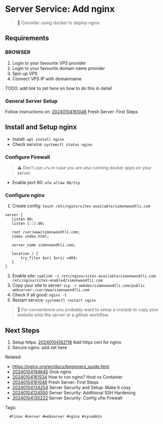 # Server Service: Add nginx

> 🤔 Consider using docker to deploy nginx

## Requirements

### BROWSER

1. Login to your favourite VPS provider
1. Login to your favourite domain name provider
1. Spin up VPS
1. Connect VPS IP with domainname

TODO: add link to zet here on how to do this in detail

### General Server Setup

Follow instructions on: [20240104161046](/20240104161046/) Fresh Server: First Steps

## Install and Setup nginx

* Install: `apt install nginx`
* Check service: `systemctl status nginx`

### Configure Firewall

> ⚠️ Don't use `ufw` in case you are also running docker apps on your server.

* Enable port 80: `ufw allow 80/tcp`

### Configure nginx

1. Create config: `touch /etc/nginx/sites-available/simonwoodtli.com`

```
server {
   listen 80;
   listen [::]:80;

   root /var/www/simonwoodtli.com;
   index index.html;

   server_name simonwoodtli.com;

   location / {
       try_files $uri $uri/ =404;
   }
}
```

2. Enable site: `symlink -s /etc/nginx/sites-available/simonwoodtli.com /etc/nginx/sites-enabled/simonwoodtli.com`
2. Copy your site to server: `scp -r webdev/simonwoodtli.com/public webserver:/var/www/simonwoodtli.com`
2. Check if all good: `nginx -t`
2. Restart service: `systemctl restart nginx`

> 🧐 For convenience you probably want to setup a cronjob to copy your website
> onto the server or a github workflow.

## Next Steps

1. Setup https: [20240104162118](/20240104162118/) Add https cert for nginx
1. Secure nginx: add zet here

Related:

* <https://nginx.org/en/docs/beginners_guide.html>
* [20240104194645](/20240104194645/) Grok nginx
* [20240104161534](/20240104161534/) How to run nginx? Host vs Container
* [20240104161046](/20240104161046/) Fresh Server: First Steps
* [20240104134254](/20240104134254/) Server Security and Setup: Make it cosy
* [20240104124550](/20240104124550/) Server Security: Additional SSH Hardening
* [20240104130222](/20240104130222/) Server Security: Config ufw Firewall

Tags:

      #linux #server #webserver #nginx #sysadmin
